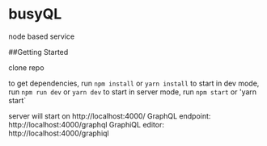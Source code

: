 # busyQL

node based service


##Getting Started

clone repo

to get dependencies, run `npm install` or `yarn install`
to start in dev mode, run `npm run dev` or `yarn dev`
to start in server mode, run `npm start` or 'yarn start`

server will start on http://localhost:4000/
GraphQL endpoint: http://localhost:4000/graphql
GraphiQL editor: http://localhost:4000/graphiql
